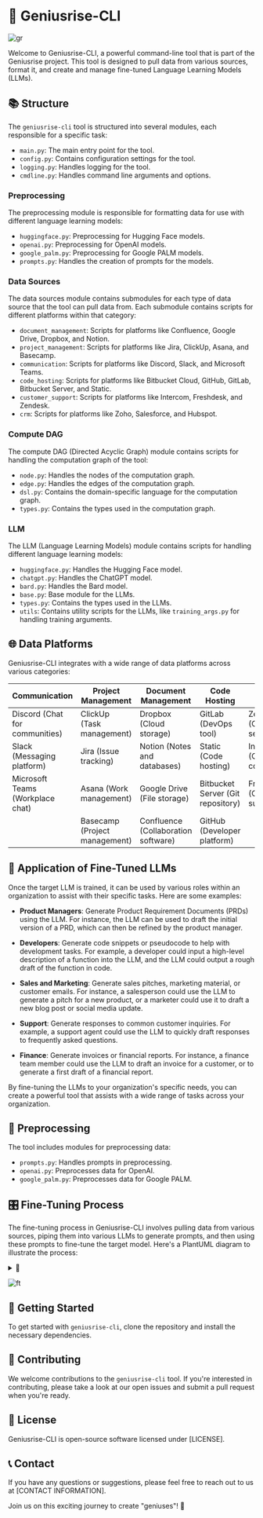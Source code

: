# 🧠 Geniusrise-CLI

![gr](./assets/geri-3.png)

Welcome to Geniusrise-CLI, a powerful command-line tool that is part of the
Geniusrise project. This tool is designed to pull data from various sources,
format it, and create and manage fine-tuned Language Learning Models (LLMs).

## 📚 Structure

The `geniusrise-cli` tool is structured into several modules, each responsible
for a specific task:

- `main.py`: The main entry point for the tool.
- `config.py`: Contains configuration settings for the tool.
- `logging.py`: Handles logging for the tool.
- `cmdline.py`: Handles command line arguments and options.

### Preprocessing

The preprocessing module is responsible for formatting data for use with
different language learning models:

- `huggingface.py`: Preprocessing for Hugging Face models.
- `openai.py`: Preprocessing for OpenAI models.
- `google_palm.py`: Preprocessing for Google PALM models.
- `prompts.py`: Handles the creation of prompts for the models.

### Data Sources

The data sources module contains submodules for each type of data source that
the tool can pull data from. Each submodule contains scripts for different
platforms within that category:

- `document_management`: Scripts for platforms like Confluence, Google Drive,
  Dropbox, and Notion.
- `project_management`: Scripts for platforms like Jira, ClickUp, Asana, and
  Basecamp.
- `communication`: Scripts for platforms like Discord, Slack, and Microsoft
  Teams.
- `code_hosting`: Scripts for platforms like Bitbucket Cloud, GitHub, GitLab,
  Bitbucket Server, and Static.
- `customer_support`: Scripts for platforms like Intercom, Freshdesk, and
  Zendesk.
- `crm`: Scripts for platforms like Zoho, Salesforce, and Hubspot.

### Compute DAG

The compute DAG (Directed Acyclic Graph) module contains scripts for handling
the computation graph of the tool:

- `node.py`: Handles the nodes of the computation graph.
- `edge.py`: Handles the edges of the computation graph.
- `dsl.py`: Contains the domain-specific language for the computation graph.
- `types.py`: Contains the types used in the computation graph.

### LLM

The LLM (Language Learning Models) module contains scripts for handling
different language learning models:

- `huggingface.py`: Handles the Hugging Face model.
- `chatgpt.py`: Handles the ChatGPT model.
- `bard.py`: Handles the Bard model.
- `base.py`: Base module for the LLMs.
- `types.py`: Contains the types used in the LLMs.
- `utils`: Contains utility scripts for the LLMs, like `training_args.py` for
  handling training arguments.

## 🌐 Data Platforms

Geniusrise-CLI integrates with a wide range of data platforms across various
categories:

| Communication                    | Project Management            | Document Management                 | Code Hosting                      | Customer Support                  | CRM                                |
| -------------------------------- | ----------------------------- | ----------------------------------- | --------------------------------- | --------------------------------- | ---------------------------------- |
| Discord (Chat for communities)   | ClickUp (Task management)     | Dropbox (Cloud storage)             | GitLab (DevOps tool)              | Zendesk (Customer service)        | Zoho (Online office suite)         |
| Slack (Messaging platform)       | Jira (Issue tracking)         | Notion (Notes and databases)        | Static (Code hosting)             | Intercom (Customer communication) | HubSpot (Marketing and sales)      |
| Microsoft Teams (Workplace chat) | Asana (Work management)       | Google Drive (File storage)         | Bitbucket Server (Git repository) | Freshdesk (Customer support)      | Salesforce (Customer relationship) |
|                                  | Basecamp (Project management) | Confluence (Collaboration software) | GitHub (Developer platform)       |                                   |                                    |

## 🎯 Application of Fine-Tuned LLMs

Once the target LLM is trained, it can be used by various roles within an
organization to assist with their specific tasks. Here are some examples:

- **Product Managers**: Generate Product Requirement Documents (PRDs) using the
  LLM. For instance, the LLM can be used to draft the initial version of a PRD,
  which can then be refined by the product manager.

- **Developers**: Generate code snippets or pseudocode to help with development
  tasks. For example, a developer could input a high-level description of a
  function into the LLM, and the LLM could output a rough draft of the function
  in code.

- **Sales and Marketing**: Generate sales pitches, marketing material, or
  customer emails. For instance, a salesperson could use the LLM to generate a
  pitch for a new product, or a marketer could use it to draft a new blog post
  or social media update.

- **Support**: Generate responses to common customer inquiries. For example, a
  support agent could use the LLM to quickly draft responses to frequently asked
  questions.

- **Finance**: Generate invoices or financial reports. For instance, a finance
  team member could use the LLM to draft an invoice for a customer, or to
  generate a first draft of a financial report.

By fine-tuning the LLMs to your organization's specific needs, you can create a
powerful tool that assists with a wide range of tasks across your organization.

## 🔄 Preprocessing

The tool includes modules for preprocessing data:

- `prompts.py`: Handles prompts in preprocessing.
- `openai.py`: Preprocesses data for OpenAI.
- `google_palm.py`: Preprocesses data for Google PALM.

## 🎛️ Fine-Tuning Process

The fine-tuning process in Geniusrise-CLI involves pulling data from various
sources, piping them into various LLMs to generate prompts, and then using these
prompts to fine-tune the target model. Here's a PlantUML diagram to illustrate
the process:

<details>
  <summary>🔽</summary>

```plantuml
@startuml
skinparam monochrome false
skinparam shadowing true
skinparam componentStyle uml2
skinparam component {
  BackgroundColor #E5E4E2
  BorderColor #333333
}
skinparam database {
  BackgroundColor #F4A460
  BorderColor #8B4513./assets/fine-tuning.png
}
skinparam arrow {
  Color #000000
}

title Fine-Tuning Process

database "Data Sources" as DS
actor "LLMs + RLHF" as LLM
database "Prompts" as P
component "Target LLM" as TM

DS --> LLM : Pull Data
LLM --> P : Generate Prompts
P --> TM : Fine-Tune Model
note right of TM
  Once fine-tuned, the LLM can be used by various roles within an organization:
  - Product Managers: Generate PRDs
  - Developers: Generate code snippets
  - Sales and Marketing: Generate sales pitches and marketing material
  - Support: Generate responses to customer inquiries
  - Finance: Generate invoices and financial reports
end note

@enduml

```

</details>

![ft](./assets/fine-tuning.png)

## 🚀 Getting Started

To get started with `geniusrise-cli`, clone the repository and install the
necessary dependencies.

## 🤝 Contributing

We welcome contributions to the `geniusrise-cli` tool. If you're interested in
contributing, please take a look at our open issues and submit a pull request
when you're ready.

## 📜 License

Geniusrise-CLI is open-source software licensed under [LICENSE].

## 📞 Contact

If you have any questions or suggestions, please feel free to reach out to us at
[CONTACT INFORMATION].

Join us on this exciting journey to create "geniuses"! 🎉
